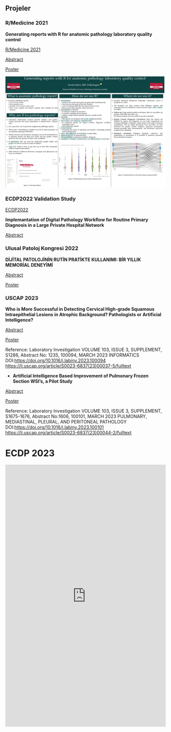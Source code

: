 


## Projeler  


### R/Medicine 2021  

**Generating reports with R for anatomic pathology laboratory quality control**  

[R/Medicine 2021](https://r-medicine-2021.netlify.app/)  

[Abstract](./projects/RMedicine2021/Generating%20reports%20with%20R%20for%20anatomic%20pathology%20laboratory%20quality%20control.nb.html)  

[Poster](https://spatial.chat/s/R-Medicine2021?room=231309)  

[![](./projects/RMedicine2021/images/Generating%20reports%20with%20R%20for%20anatomic%20pathology%20laboratory%20quality%20control.png)](./projects/RMedicine2021/Generating%20reports%20with%20R%20for%20anatomic%20pathology%20laboratory%20quality%20control.pdf)  


### ECDP2022 Validation Study  

[ECDP2022](https://www.ecdp2022.org/)  

**Implemantation of Digital Pathology Workflow for Routine Primary Diagnosis in a Large Private Hospital Network**  

[Abstract](./projects/ECDP2022/Validation-Study-ECDP2022-Abstract.md)  



### Ulusal Patoloj Kongresi 2022  

**DİJİTAL PATOLOJİNİN RUTİN PRATİKTE KULLANIMI: BİR YILLIK MEMORİAL DENEYİMİ**  

[Abstract](./projects/ulusal2022/dijital-patoloji-bir-yillik-deneyim.md)  

[Poster](./projects/ulusal2022/dijital-patolojinin-rutin-pratikte-kullanimi.pdf)  


### USCAP 2023  

**Who is More Successful in Detecting Cervical High-grade Squamous Intraepithelial Lesions in Atrophic Background? Pathologists or Artificial Intelligence?**    

[Abstract](./projects/USCAP2023/atrophy-HSIL-smear-ai.png)  

[Poster](./projects/USCAP2023/atrophy-HSIL-smear-ai.pdf)  

Reference: Laboratory Investigation VOLUME 103, ISSUE 3, SUPPLEMENT, S1286, Abstract No: 1235, 100094, MARCH 2023 INFORMATICS DOI:<https://doi.org/10.1016/j.labinv.2023.100094> <https://li.uscap.org/article/S0023-6837(23)00037-5/fulltext>   



- **Artificial Intelligence Based Improvement of Pulmonary Frozen Section WSI’s, a Pilot Study**  

[Abstract](./projects/USCAP2023/frozen-lung-ai.png)  

[Poster](./projects/USCAP2023/frozen-lung-ai.pdf)  

Reference: Laboratory Investigation VOLUME 103, ISSUE 3, SUPPLEMENT, S1675-1676, Abstract No:1606, 100101, MARCH 2023 PULMONARY, MEDIASTINAL, PLEURAL, AND PERITONEAL PATHOLOGY DOI:<https://doi.org/10.1016/j.labinv.2023.100101> <https://li.uscap.org/article/S0023-6837(23)00044-2/fulltext>  





# ECDP 2023


<iframe src="https://www.linkedin.com/embed/feed/update/urn:li:share:7075156255098462208" allowfullscreen="" title="Embedded post" width="504" height="821" frameborder="0"></iframe>
